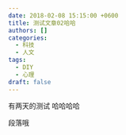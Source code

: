 ```yaml
---
date: 2018-02-08 15:15:00 +0600
title: 测试文章02哈哈
authors: []
categories:
  - 科技
  - 人文
tags:
  - DIY
  - 心理
draft: false
---
```


有两天的测试 哈哈哈哈

段落哦